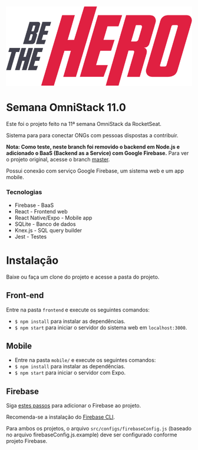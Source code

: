 ![logo-be-the-hero](https://raw.githubusercontent.com/dhapolinario/be-the-hero/master/frontend/src/assets/logo-bethehero.png)

# Semana OmniStack 11.0

Este foi o projeto feito na 11ª semana OmniStack da RocketSeat. 

Sistema para para conectar ONGs com pessoas dispostas a contribuir.

**Nota: Como teste, neste branch foi removido o backend em Node.js e adicionado o BaaS (Backend as a Service) com Google Firebase.**
Para ver o projeto original, acesse o branch [master](https://github.com/dhapolinario/be-the-hero).

Possui conexão com serviço Google Firebase, um sistema web e um app mobile.
### Tecnologias
- Firebase - BaaS
- React - Frontend web
- React Native/Expo - Mobile app
- SQLite - Banco de dados
- Knex.js - SQL query builder
- Jest - Testes

# Instalação

Baixe ou faça um clone do projeto e acesse a pasta do projeto.

## Front-end

Entre na pasta `frontend` e execute os seguintes comandos:
-   `$ npm install`  para instalar as dependências.
-   `$ npm start`  para iniciar o servidor do sistema web em `localhost:3000`.

## Mobile

-   Entre na pasta  `mobile/`  e execute os seguintes comandos:
-   `$ npm install`  para instalar as dependências.
-   `$ npm start`  para iniciar o servidor com Expo.

## Firebase

Siga [estes passos](https://firebase.google.com/docs/web/setup?hl=pt-br) para adicionar o Firebase ao projeto.

Recomenda-se a instalação do [Firebase CLI](https://firebase.google.com/docs/cli).

Para ambos os projetos, o arquivo `src/configs/firebaseConfig.js` (baseado no arquivo firebaseConfig.js.example) deve ser configurado conforme projeto Firebase. 


